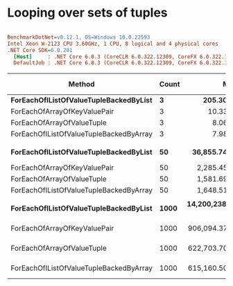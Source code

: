 # Looping over sets of tuples

``` ini

BenchmarkDotNet=v0.12.1, OS=Windows 10.0.22593
Intel Xeon W-2123 CPU 3.60GHz, 1 CPU, 8 logical and 4 physical cores
.NET Core SDK=6.0.201
  [Host]     : .NET Core 6.0.3 (CoreCLR 6.0.322.12309, CoreFX 6.0.322.12309), X64 RyuJIT
  DefaultJob : .NET Core 6.0.3 (CoreCLR 6.0.322.12309, CoreFX 6.0.322.12309), X64 RyuJIT


```
|                                  Method | Count |              Mean |           Error |          StdDev | Ratio |  Gen 0 | Gen 1 | Gen 2 | Allocated |
|---------------------------------------- |------ |------------------:|----------------:|----------------:|------:|-------:|------:|------:|----------:|
|  **ForEachOfIListOfValueTupleBackedByList** |     **3** |        **205.303 ns** |       **4.0655 ns** |       **8.0250 ns** |  **1.00** | **0.0334** |     **-** |     **-** |     **144 B** |
|            ForEachOfArrayOfKeyValuePair |     3 |         10.336 ns |       0.2338 ns |       0.5033 ns |  0.05 |      - |     - |     - |         - |
|              ForEachOfArrayOfValueTuple |     3 |          8.065 ns |       0.1960 ns |       0.4582 ns |  0.04 |      - |     - |     - |         - |
| ForEachOfIListOfValueTupleBackedByArray |     3 |          7.989 ns |       0.1966 ns |       0.3926 ns |  0.04 |      - |     - |     - |         - |
|                                         |       |                   |                 |                 |       |        |       |       |           |
|  **ForEachOfIListOfValueTupleBackedByList** |    **50** |     **36,855.740 ns** |     **730.4451 ns** |   **1,441.8273 ns** |  **1.00** | **0.5493** |     **-** |     **-** |    **2400 B** |
|            ForEachOfArrayOfKeyValuePair |    50 |      2,285.451 ns |      45.4844 ns |      75.9942 ns |  0.06 |      - |     - |     - |         - |
|              ForEachOfArrayOfValueTuple |    50 |      1,581.696 ns |      31.4253 ns |      65.5963 ns |  0.04 |      - |     - |     - |         - |
| ForEachOfIListOfValueTupleBackedByArray |    50 |      1,648.517 ns |      31.3489 ns |      30.7888 ns |  0.04 |      - |     - |     - |         - |
|                                         |       |                   |                 |                 |       |        |       |       |           |
|  **ForEachOfIListOfValueTupleBackedByList** |  **1000** | **14,200,238.884 ns** | **256,083.1976 ns** | **420,752.0374 ns** |  **1.00** |      **-** |     **-** |     **-** |   **48008 B** |
|            ForEachOfArrayOfKeyValuePair |  1000 |    906,094.370 ns |  17,661.3922 ns |  24,175.1130 ns |  0.06 |      - |     - |     - |         - |
|              ForEachOfArrayOfValueTuple |  1000 |    622,703.703 ns |  12,313.5590 ns |  20,573.1908 ns |  0.04 |      - |     - |     - |         - |
| ForEachOfIListOfValueTupleBackedByArray |  1000 |    615,160.500 ns |  12,144.0074 ns |  25,615.8333 ns |  0.04 |      - |     - |     - |         - |

